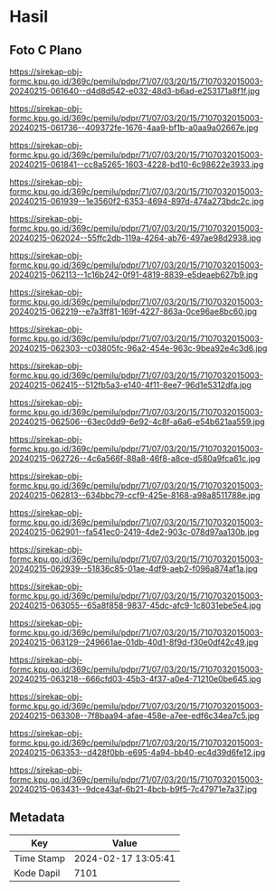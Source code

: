 # Hasil

## Foto C Plano

https://sirekap-obj-formc.kpu.go.id/369c/pemilu/pdpr/71/07/03/20/15/7107032015003-20240215-061640--d4d8d542-e032-48d3-b6ad-e253171a8f1f.jpg

https://sirekap-obj-formc.kpu.go.id/369c/pemilu/pdpr/71/07/03/20/15/7107032015003-20240215-061736--409372fe-1676-4aa9-bf1b-a0aa9a02667e.jpg

https://sirekap-obj-formc.kpu.go.id/369c/pemilu/pdpr/71/07/03/20/15/7107032015003-20240215-061841--cc8a5265-1603-4228-bd10-6c98622e3933.jpg

https://sirekap-obj-formc.kpu.go.id/369c/pemilu/pdpr/71/07/03/20/15/7107032015003-20240215-061939--1e3560f2-6353-4694-897d-474a273bdc2c.jpg

https://sirekap-obj-formc.kpu.go.id/369c/pemilu/pdpr/71/07/03/20/15/7107032015003-20240215-062024--55ffc2db-119a-4264-ab76-497ae98d2938.jpg

https://sirekap-obj-formc.kpu.go.id/369c/pemilu/pdpr/71/07/03/20/15/7107032015003-20240215-062113--1c16b242-0f91-4819-8839-e5deaeb627b9.jpg

https://sirekap-obj-formc.kpu.go.id/369c/pemilu/pdpr/71/07/03/20/15/7107032015003-20240215-062219--e7a3ff81-169f-4227-863a-0ce96ae8bc60.jpg

https://sirekap-obj-formc.kpu.go.id/369c/pemilu/pdpr/71/07/03/20/15/7107032015003-20240215-062303--c03805fc-96a2-454e-963c-9bea92e4c3d6.jpg

https://sirekap-obj-formc.kpu.go.id/369c/pemilu/pdpr/71/07/03/20/15/7107032015003-20240215-062415--512fb5a3-e140-4f11-8ee7-96d1e5312dfa.jpg

https://sirekap-obj-formc.kpu.go.id/369c/pemilu/pdpr/71/07/03/20/15/7107032015003-20240215-062506--63ec0dd9-6e92-4c8f-a6a6-e54b621aa559.jpg

https://sirekap-obj-formc.kpu.go.id/369c/pemilu/pdpr/71/07/03/20/15/7107032015003-20240215-062726--4c6a566f-88a8-46f8-a8ce-d580a9fca61c.jpg

https://sirekap-obj-formc.kpu.go.id/369c/pemilu/pdpr/71/07/03/20/15/7107032015003-20240215-062813--634bbc79-ccf9-425e-8168-a98a8511788e.jpg

https://sirekap-obj-formc.kpu.go.id/369c/pemilu/pdpr/71/07/03/20/15/7107032015003-20240215-062901--fa541ec0-2419-4de2-903c-078d97aa130b.jpg

https://sirekap-obj-formc.kpu.go.id/369c/pemilu/pdpr/71/07/03/20/15/7107032015003-20240215-062939--51836c85-01ae-4df9-aeb2-f096a874af1a.jpg

https://sirekap-obj-formc.kpu.go.id/369c/pemilu/pdpr/71/07/03/20/15/7107032015003-20240215-063055--65a8f858-9837-45dc-afc9-1c8031ebe5e4.jpg

https://sirekap-obj-formc.kpu.go.id/369c/pemilu/pdpr/71/07/03/20/15/7107032015003-20240215-063129--249661ae-01db-40d1-8f9d-f30e0df42c49.jpg

https://sirekap-obj-formc.kpu.go.id/369c/pemilu/pdpr/71/07/03/20/15/7107032015003-20240215-063218--666cfd03-45b3-4f37-a0e4-71210e0be645.jpg

https://sirekap-obj-formc.kpu.go.id/369c/pemilu/pdpr/71/07/03/20/15/7107032015003-20240215-063308--7f8baa94-afae-458e-a7ee-edf6c34ea7c5.jpg

https://sirekap-obj-formc.kpu.go.id/369c/pemilu/pdpr/71/07/03/20/15/7107032015003-20240215-063353--d428f0bb-e695-4a94-bb40-ec4d39d6fe12.jpg

https://sirekap-obj-formc.kpu.go.id/369c/pemilu/pdpr/71/07/03/20/15/7107032015003-20240215-063431--9dce43af-6b21-4bcb-b9f5-7c47971e7a37.jpg


## Metadata

| Key        | Value               |
| ---------- | ------------------- |
| Time Stamp | 2024-02-17 13:05:41 |
| Kode Dapil | 7101                |



